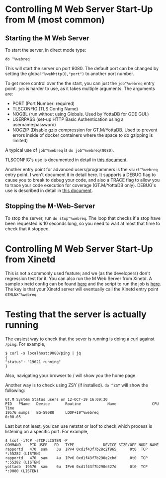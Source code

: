 # Controlling M Web Server Start-Up from M (most common) 
## Starting the M Web Server
To start the server, in direct mode type:

```
do ^%webreq
```

This will start the server on port 9080. The default port can be changed by setting the global `^%webhttp(0,"port")` to another port number.

To get more control over the the start, you can just the `job^%webreq` entry point. `job` is harder to use, as it takes multiple arguments. The arguments are:

 - PORT (Port Number: required)
 - TLSCONFIG (TLS Config Name)
 - NOGBL (run without using Globals. Used by YottaDB for GDE GUI.)
 - USERPASS (set-up HTTP Basic Authentication using a username:password)
 - NOGZIP (Disable gzip compression for GT.M/YottaDB. Used to prevent errors inside of docker containers where the space to do gzipping is limited)

A typical use of `job^%webreq` is `do job^%webreq(8080)`.

TLSCONFIG's use is documented in detail in [this document](doc/tls-setup.md).

Another entry point for advanced users/programmers is the `start^%webreq` entry point. I won't document it in detail here. It supports a DEBUG flag to cause you to break to debug your code, and also a TRACE flag to allow you to trace your code execution for coverage (GT.M/YottaDB only). DEBUG's use is described in detail in [this document](doc/debugging.md).

## Stopping the M-Web-Server
To stop the server, run `do stop^%webreq`. The loop that checks if a stop have been requested is 10 seconds long, so you need to wait at most that time to check that it stopped.

# Controlling M Web Server Start-Up from Xinetd
This is not a commonly used feature; and we (as the developers) don't regression test for it. You can also run the M Web Server from Xinetd. A sample xinetd config can be found [here](src/example.xinetd.cleartext) and the script to run the job is [here](src/example.xientd.client). The key is that your Xinetd server will eventually call the Xinetd entry point `GTMLNX^%webreq`.

# Testing that the server is actually running
The easiest way to check that the sever is running is doing a curl against `/ping`. For example,

```
$ curl -s localhost:9080/ping | jq
{
"status": "19621 running"
}
```

Also, navigating your browser to / will show you the home page.

Another way is to check using ZSY (if installed). `do ^ZSY` will show the following:

```
GT.M System Status users on 12-OCT-19 16:09:30
PID   PName   Device       Routine            Name                CPU Time
19576 mumps   BG-S9080     LOOP+19^%webreq                        0:00.05
```

Last but not least, you can use netstat or lsof to check which process is listening on a specific port. For example,

```
$ lsof -iTCP -sTCP:LISTEN -P
COMMAND    PID USER   FD   TYPE             DEVICE SIZE/OFF NODE NAME
rapportd   470  sam    3u  IPv4 0xd1f43f7b28c2f965      0t0  TCP *:55282 (LISTEN)
rapportd   470  sam    4u  IPv6 0xd1f43f7b290e2cbd      0t0  TCP *:55282 (LISTEN)
yottadb  19576  sam    6u  IPv6 0xd1f43f7b290e327d      0t0  TCP *:9080 (LISTEN)
```

